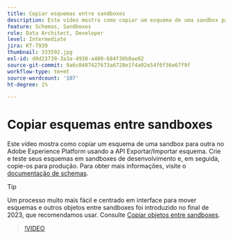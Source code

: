 ```yaml
---
title: Copiar esquemas entre sandboxes
description: Este vídeo mostra como copiar um esquema de uma sandbox para outra no Adobe Experience Platform usando a API Exportar/Importar esquema.
feature: Schemas, Sandboxes
role: Data Architect, Developer
level: Intermediate
jira: KT-7939
thumbnail: 333592.jpg
exl-id: d0d23739-3a3a-4938-a400-684f36b0ae82
source-git-commit: 9a6c0487427673a6728e1f4a02e54f0f36e67f9f
workflow-type: tm+mt
source-wordcount: '107'
ht-degree: 1%

---
```


# Copiar esquemas entre sandboxes

Este vídeo mostra como copiar um esquema de uma sandbox para outra no Adobe Experience Platform usando a API Exportar/Importar esquema. Crie e teste seus esquemas em sandboxes de desenvolvimento e, em seguida, copie-os para produção. Para obter mais informações, visite o [documentação de schemas](https://experienceleague.adobe.com/docs/experience-platform/xdm/home.html?lang=pt-BR).

>[!TIP]
>
>Um processo muito mais fácil e centrado em interface para mover esquemas e outros objetos entre sandboxes foi introduzido no final de 2023, que recomendamos usar. Consulte [Copiar objetos entre sandboxes](https://experienceleague.adobe.com/docs/platform-learn/tutorials/admin/copy-objects-between-sandboxes.html?lang=pt-BR).

>[!VIDEO](https://video.tv.adobe.com/v/333592?learn=on)
